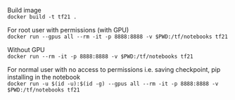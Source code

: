 Build image<br>
`docker build -t tf21 .`

For root user with permissions (with GPU)<br>
`docker run --gpus all --rm -it -p 8888:8888 -v $PWD:/tf/notebooks tf21`

Without GPU<br>
`docker run --rm -it -p 8888:8888 -v $PWD:/tf/notebooks tf21`

For normal user with no access to permissions i.e. saving checkpoint, pip installing in the notebook<br>
`docker run -u $(id -u):$(id -g) --gpus all --rm -it -p 8888:8888 -v $PWD:/tf/notebooks tf21`
